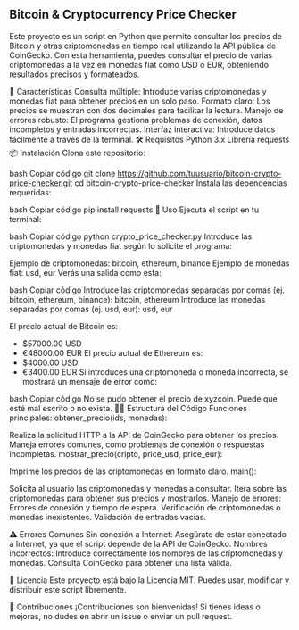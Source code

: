 ## Bitcoin & Cryptocurrency Price Checker ##
Este proyecto es un script en Python que permite consultar los precios de Bitcoin y otras criptomonedas en tiempo real utilizando la API pública de CoinGecko. Con esta herramienta, puedes consultar el precio de varias criptomonedas a la vez en monedas fiat como USD o EUR, obteniendo resultados precisos y formateados.

🚀 Características
Consulta múltiple: Introduce varias criptomonedas y monedas fiat para obtener precios en un solo paso.
Formato claro: Los precios se muestran con dos decimales para facilitar la lectura.
Manejo de errores robusto: El programa gestiona problemas de conexión, datos incompletos y entradas incorrectas.
Interfaz interactiva: Introduce datos fácilmente a través de la terminal.
🛠️ Requisitos
Python 3.x
Librería requests
📦 Instalación
Clona este repositorio:

bash
Copiar código
git clone https://github.com/tuusuario/bitcoin-crypto-price-checker.git
cd bitcoin-crypto-price-checker
Instala las dependencias requeridas:

bash
Copiar código
pip install requests
📝 Uso
Ejecuta el script en tu terminal:

bash
Copiar código
python crypto_price_checker.py
Introduce las criptomonedas y monedas fiat según lo solicite el programa:

Ejemplo de criptomonedas: bitcoin, ethereum, binance
Ejemplo de monedas fiat: usd, eur
Verás una salida como esta:

bash
Copiar código
Introduce las criptomonedas separadas por comas (ej. bitcoin, ethereum, binance): bitcoin, ethereum
Introduce las monedas separadas por comas (ej. usd, eur): usd, eur

El precio actual de Bitcoin es:
  - $57000.00 USD
  - €48000.00 EUR
El precio actual de Ethereum es:
  - $4000.00 USD
  - €3400.00 EUR
Si introduces una criptomoneda o moneda incorrecta, se mostrará un mensaje de error como:

bash
Copiar código
No se pudo obtener el precio de xyzcoin. Puede que esté mal escrito o no exista.
🧑‍💻 Estructura del Código
Funciones principales:
obtener_precio(ids, monedas):

Realiza la solicitud HTTP a la API de CoinGecko para obtener los precios.
Maneja errores comunes, como problemas de conexión o respuestas incompletas.
mostrar_precio(cripto, price_usd, price_eur):

Imprime los precios de las criptomonedas en formato claro.
main():

Solicita al usuario las criptomonedas y monedas a consultar.
Itera sobre las criptomonedas para obtener sus precios y mostrarlos.
Manejo de errores:
Errores de conexión y tiempo de espera.
Verificación de criptomonedas o monedas inexistentes.
Validación de entradas vacías.

⚠️ Errores Comunes
Sin conexión a Internet: Asegúrate de estar conectado a Internet, ya que el script depende de la API de CoinGecko.
Nombres incorrectos: Introduce correctamente los nombres de las criptomonedas y monedas. Consulta CoinGecko para obtener una lista válida.

📜 Licencia
Este proyecto está bajo la Licencia MIT. Puedes usar, modificar y distribuir este script libremente.

🤝 Contribuciones
¡Contribuciones son bienvenidas! Si tienes ideas o mejoras, no dudes en abrir un issue o enviar un pull request.

